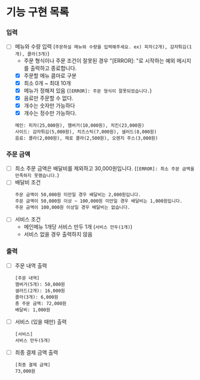 # 기능 구현 목록

### 입력

- [ ] 메뉴와 수량 입력 (`주문하실 메뉴와 수량을 입력해주세요. ex) 피자(2개), 감자튀김(1개), 콜라(3개)`)
  - 주문 형식이나 주문 조건이 잘못된 경우 "[ERROR]: "로 시작하는 예외 메시지를 출력하고 종료합니다.
  - [x] 주문할 메뉴 콤마로 구분
  - [x] 최소 0개 ~ 최대 10개
  - [x] 메뉴가 정해져 있음 (`[ERROR]: 주문 형식이 잘못되었습니다.`)
  - [x] 음료만 주문할 수 없다.
  - [x] 개수는 숫자만 가능하다
  - [x] 개수는 정수만 가능하다.
  ```
  메인: 피자(25,000원), 햄버거(10,000원), 치킨(23,000원)
  사이드: 감자튀김(5,000원), 치즈스틱(7,000원), 샐러드(8,000원)
  음료: 콜라(2,000원), 제로 콜라(2,500원), 오렌지 주스(3,000원)
  ```

### 주문 금액

- [ ] 최소 주문 금액은 배달비를 제외하고 30,000원입니다. (`[ERROR]: 최소 주문 금액을 만족하지 못했습니다.`)
- [ ] 배달비 조건
  ```
  주문 금액이 50,000원 미만일 경우 배달비는 2,000원입니다.
  주문 금액이 50,000원 이상 ~ 100,000원 미만일 경우 배달비는 1,000원입니다.
  주문 금액이 100,000원 이상일 경우 배달비는 없습니다.
  ```
- [ ] 서비스 조건
  - 메인메뉴 1개당 서비스 만두 1개 (`서비스 만두(1개)`)
  - 서비스 없을 경우 출력하지 않음

### 출력

- [ ] 주문 내역 출력
  ```
  [주문 내역]
  햄버거(5개): 50,000원
  샐러드(2개): 16,000원
  콜라(3개): 6,000원
  총 주문 금액: 72,000원
  배달비: 1,000원
  ```
- [ ] 서비스 (있을 때만) 출력
  ```
  [서비스]
  서비스 만두(5개)
  ```
- [ ] 최종 결제 금액 출력
  ```
  [최종 결제 금액]
  73,000원
  ```
